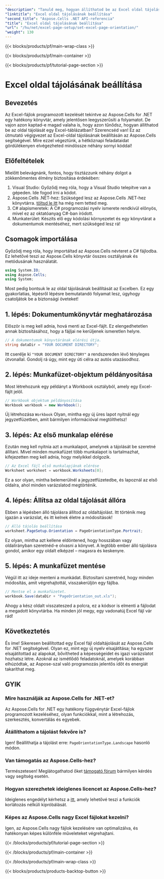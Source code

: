 ```yaml
---
"description": "Tanuld meg, hogyan állíthatod be az Excel oldal tájolását lépésről lépésre az Aspose.Cells for .NET használatával. Optimalizált eredményeket érhetsz el."
"linktitle": "Excel oldal tájolásának beállítása"
"second_title": "Aspose.Cells .NET API-referencia"
"title": "Excel oldal tájolásának beállítása"
"url": "/hu/net/excel-page-setup/set-excel-page-orientation/"
"weight": 130
---
```


{{< blocks/products/pf/main-wrap-class >}}

{{< blocks/products/pf/main-container >}}

{{< blocks/products/pf/tutorial-page-section >}}

# Excel oldal tájolásának beállítása

## Bevezetés

Az Excel-fájlok programozott kezelését tekintve az Aspose.Cells for .NET egy hatékony könyvtár, amely jelentősen leegyszerűsíti a folyamatot. De vajon azon kaptad-e magad valaha is, hogy azon tűnődsz, hogyan állíthatod be az oldal tájolását egy Excel-táblázatban? Szerencséd van! Ez az útmutató végigvezet az Excel-oldal tájolásának beállításán az Aspose.Cells segítségével. Mire ezzel végeztünk, a hétköznapi feladataidat gördülékenyen elvégezheted mindössze néhány sornyi kóddal!

## Előfeltételek

Mielőtt belevágnánk, fontos, hogy tisztázzunk néhány dolgot a zökkenőmentes élmény biztosítása érdekében:

1. Visual Studio: Győződj meg róla, hogy a Visual Studio telepítve van a gépeden. Ide fogod írni a kódot.
2. Aspose.Cells .NET-hez: Szükséged lesz az Aspose.Cells .NET-hez könyvtárra. [töltsd le itt](https://releases.aspose.com/cells/net/) ha még nem tetted meg.
3. C# alapismeretek: A C# programozási nyelv ismerete rendkívül előnyös, mivel ez az oktatóanyag C#-ban íródott.
4. Munkaterület: Készíts elő egy kódolási környezetet és egy könyvtárat a dokumentumok mentéséhez, mert szükséged lesz rá!

## Csomagok importálása

Győződj meg róla, hogy importáltad az Aspose.Cells névteret a C# fájlodba. Ez lehetővé teszi az Aspose.Cells könyvtár összes osztályának és metódusának használatát.

```csharp
using System.IO;
using Aspose.Cells;
using System;
```

Most pedig bontsuk le az oldal tájolásának beállítását az Excelben. Ez egy gyakorlatias, lépésről lépésre bemutatandó folyamat lesz, úgyhogy csatoljátok be a biztonsági öveteket!

## 1. lépés: Dokumentumkönyvtár meghatározása

Először is meg kell adnia, hová menti az Excel-fájlt. Ez elengedhetetlen annak biztosításához, hogy a fájljai ne kerüljenek ismeretlen helyre.

```csharp
// A dokumentumok könyvtárának elérési útja.
string dataDir = "YOUR DOCUMENT DIRECTORY";
```

Itt cserélje ki `"YOUR DOCUMENT DIRECTORY"` a rendszereden lévő tényleges útvonallal. Gondolj rá úgy, mint egy úti célra az autós utazásodhoz.

## 2. lépés: Munkafüzet-objektum példányosítása

Most létrehozunk egy példányt a Workbook osztályból, amely egy Excel-fájlt jelöl.

```csharp
// Workbook objektum példányosítása
Workbook workbook = new Workbook();
```

Új létrehozása `Workbook` Olyan, mintha egy új üres lapot nyitnál egy jegyzetfüzetben, amit bármilyen információval megtölthetsz!

## 3. lépés: Az első munkalap elérése

Ezután meg kell nyitnia azt a munkalapot, amelynek a tájolását be szeretné állítani. Mivel minden munkafüzet több munkalapot is tartalmazhat, kifejezetten meg kell adnia, hogy melyikkel dolgozik.

```csharp
// Az Excel fájl első munkalapjának elérése
Worksheet worksheet = workbook.Worksheets[0];
```

Ez a sor olyan, mintha belemerülnél a jegyzetfüzetedbe, és lapoznál az első oldalra, ahol minden varázslatod megtörténik.

## 4. lépés: Állítsa az oldal tájolását állóra

Ebben a lépésben álló tájolásra állítod az oldaltájolást. Itt történik meg igazán a varázslat, és itt kelnek életre a módosítások!

```csharp
// Álló tájolás beállítása
worksheet.PageSetup.Orientation = PageOrientationType.Portrait;
```

Ez olyan, mintha azt kellene eldöntened, hogy hosszában vagy oldalirányban szeretnéd-e olvasni a könyvet. A legtöbb ember álló tájolásra gondol, amikor egy oldalt elképzel – magasra és keskenyre.

## 5. lépés: A munkafüzet mentése

Végül itt az ideje menteni a munkádat. Biztosítani szeretnéd, hogy minden módosítás, amit végrehajtottál, visszakerüljön egy fájlba.

```csharp
// Mentse el a munkafüzetet.
workbook.Save(dataDir + "PageOrientation_out.xls");
```

Ahogy a kész oldalt visszateszed a polcra, ez a kódsor is elmenti a fájlodat a megadott könyvtárba. Ha minden jól megy, egy vadonatúj Excel fájl vár rád!

## Következtetés

És íme! Sikeresen beállítottad egy Excel fájl oldaltájolását az Aspose.Cells for .NET segítségével. Olyan ez, mint egy új nyelv elsajátítása; ha egyszer elsajátítottad az alapokat, bővítheted a képességeidet és igazi varázslatot hozhatsz létre. Azoknál az ismétlődő feladatoknál, amelyek korábban elhúzódtak, az Aspose-szal való programozás jelentős időt és energiát takaríthat meg.

## GYIK

### Mire használják az Aspose.Cells for .NET-et?
Az Aspose.Cells for .NET egy hatékony függvénytár Excel-fájlok programozott kezeléséhez, olyan funkciókkal, mint a létrehozás, szerkesztés, konvertálás és egyebek.

### Átállíthatom a tájolást fekvőre is?
Igen! Beállíthatja a tájolást erre: `PageOrientationType.Landscape` hasonló módon.

### Van támogatás az Aspose.Cells-hez?
Természetesen! Meglátogathatod őket [támogató fórum](https://forum.aspose.com/c/cells/9) bármilyen kérdés vagy segítség esetén.

### Hogyan szerezhetek ideiglenes licencet az Aspose.Cells-hez?
Ideiglenes engedélyt kérhetsz a [itt](https://purchase.aspose.com/temporary-license/), amely lehetővé teszi a funkciók korlátozás nélküli kipróbálását.

### Képes az Aspose.Cells nagy Excel fájlokat kezelni?
Igen, az Aspose.Cells nagy fájlok kezelésére van optimalizálva, és hatékonyan képes különféle műveleteket végrehajtani.

{{< /blocks/products/pf/tutorial-page-section >}}

{{< /blocks/products/pf/main-container >}}

{{< /blocks/products/pf/main-wrap-class >}}

{{< blocks/products/products-backtop-button >}}